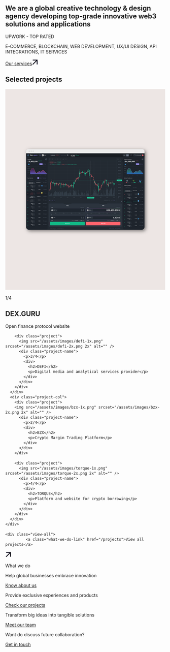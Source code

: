 <section class="about-h1">
  <div class="container">
    <div class="h1home">
      <h1>We are a global creative technology & design agency developing top-grade innovative web3 solutions and applications</h1>
    </div>
    <div class="about-us">
      <div class="upwork-top">
        <p>UPWORK - TOP RATED</p>
      </div>
      <div class="description">
        <p>
          E-COMMERCE, BLOCKCHAIN, WEB DEVELOPMENT, UX/UI DESIGN, API INTEGRATIONS, IT SERVICES
        </p>
      </div>
      <div class="about-wrap">
        <a class="about-service" href="/services">Our services</a><svg width="20" height="20" viewBox="0 0 20 20" fill="none" xmlns="http://www.w3.org/2000/svg">
<path fill-rule="evenodd" clip-rule="evenodd" d="M2.49996 2.5H14.9999H17.4999V5V17.5H14.9999V6.76779L3.18781 18.5799L1.42004 16.8122L13.2322 5H2.49996V2.5Z" fill="#020113"/>
</svg>
      </div>
    </div>
  </div>
</section>
<section class="projects">
  <div class="container">
    <h1 class="selected-projects">Selected projects</h1>
    <div class="project-cols">
      <div class="project-col">
        <div class="project">
          <img src="/assets/images/dex-1x.png" srcset="/assets/images/dex-2x.png 2x" alt="" />
          <div class="project-name">
            <p>1/4</p>
            <div>
              <h2>DEX.GURU</h2>
              <p>Open finance protocol website</p>
            </div>
          </div>
        </div>

        <div class="project">
          <img src="/assets/images/defi-1x.png" srcset="/assets/images/defi-2x.png 2x" alt="" />
          <div class="project-name">
            <p>3/4</p>
            <div>
              <h2>DEFI</h2>
              <p>Digital media and analytical services provider</p>
            </div>
          </div>
        </div>
      </div>
      <div class="project-col">
        <div class="project">
        <img src="/assets/images/bzx-1x.png" srcset="/assets/images/bzx-2x.png 2x" alt="" />
          <div class="project-name">
            <p>2/4</p>
            <div>
              <h2>BZX</h2>
              <p>Crypto Margin Trading Platform</p>
            </div>
          </div>
        </div>

        <div class="project">
          <img src="/assets/images/torque-1x.png" srcset="/assets/images/torque-2x.png 2x" alt="" />
          <div class="project-name">
            <p>4/4</p>
            <div>
              <h2>TORQUE</h2>
              <p>Platform and website for crypto borrowing</p>
            </div>
          </div>
        </div>
      </div>
    </div>

    <div class="view-all">
             <a class="what-we-do-link" href="/projects">View all projects</a>

<svg width="20" height="20" viewBox="0 0 20 20" fill="none" xmlns="http://www.w3.org/2000/svg">
<path fill-rule="evenodd" clip-rule="evenodd" d="M2.49996 2.5H14.9999H17.4999V5V17.5H14.9999V6.76779L3.18781 18.5799L1.42004 16.8122L13.2322 5H2.49996V2.5Z" fill="#020113"/>
</svg>
    </div>

  </div>
</section>
<section id="what-we-do">
  <div class="container">
    <div class="section-name">
      <p class="h2-text">What we do</p>
    </div>
    <div class="what-we-do-links">
      <div class="links">
        <div class="link">
          <p>Help global businesses embrace innovation</p>
          <a class="what-we-do-link" href="/services">Know about us</a>
        </div>
        <div class="link">
          <p>Provide exclusive experiences and products</p>
          <a class="what-we-do-link" href="/projects">Check our projects</a>
        </div>
        <div class="link">
          <p>Transform big ideas into tangible solutions</p>
          <a class="what-we-do-link" href="/team">Meet our team</a>
        </div>
      </div>
    </div>
  </div>
</section>
<section id="get-in-touch">
  <div class="container">
    <p>Want do discuss future collaboration?</p>
    <a class="get-in-touch-link" href="{{ site.baseurl }}/contact">Get in touch</a>
  </div>
</section>
